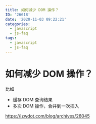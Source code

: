 ```yaml
---
title: 如何减少 DOM 操作？
ID: '26618'
date: '2020-11-03 09:22:21'
categories:
  - javascript
  - js-faq
tags:
  - javascript
  - js-faq
---
```


# 如何减少 DOM 操作？

比如

- 缓存 DOM 查询结果
- 多次 DOM 操作，合并到一次插入

https://lzwdot.com/blog/archives/26045
 
 
 
 
 
 
 
 
 
 
 
 
 
 
 
 
 
 
 
